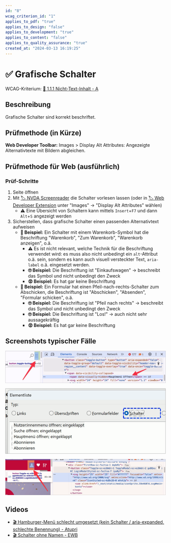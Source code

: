 ```yaml
---
id: "8"
wcag_criterion_id: "1"
applies_to_pdf: "true"
applies_to_design: "false"
applies_to_development: "true"
applies_to_content: "false"
applies_to_quality_assurance: "true"
created_at: "2024-03-13 16:19:25"
---
```


# ✅ Grafische Schalter

WCAG-Kriterium: [📜 1.1.1 Nicht-Text-Inhalt - A](..)

## Beschreibung

Grafische Schalter sind korrekt beschriftet.

## Prüfmethode (in Kürze)

**Web Developer Toolbar:** Images > Display Alt Attributes: Angezeigte Alternativtexte mit Bildern abgleichen.

## Prüfmethode für Web (ausführlich)

### Prüf-Schritte

1. Seite öffnen
1. Mit [🏷️ NVDA Screenreader](/de/tags/werkzeuge/screenreader/desktop-screenreader/nvda-screenreader) die Schalter vorlesen lassen (oder in [🏷️ Web Developer Extension](/de/tags/werkzeuge/extensions/web-developer-extension) unter "Images" → "Display Alt Attributes" wählen)
    - ⚠️ Eine Übersicht von Schaltern kann mittels `Insert`+`F7` und dann `Alt`+`S` angezeigt werden
1. Sicherstellen, dass grafische Schalter einen passenden Alternativtext aufweisen
    - **🙂 Beispiel:** Ein Schalter mit einem Warenkorb-Symbol hat die Beschriftung "Warenkorb", "Zum Warenkorb", "Warenkorb anzeigen", o.ä.
        - ⚠️ Es ist nicht relevant, welche Technik für die Beschriftung verwendet wird: es muss also nicht unbedingt ein `alt`-Attribut o.ä. sein, sondern es kann auch visuell versteckter Text, `aria-label` o.ä. eingesetzt werden.
        - **🙄 Beispiel:** Die Beschriftung ist "Einkaufswagen" → beschreibt das Symbol und nicht unbedingt den Zweck
        - **😡 Beispiel:** Es hat gar keine Beschriftung
    - **🙂 Beispiel:** Ein Formular hat einen Pfeil-nach-rechts-Schalter zum Abschicken, die Beschriftung ist "Abschicken", "Absenden", "Formular schicken", o.ä.
        - **🙄 Beispiel:** Die Beschriftung ist "Pfeil nach rechts" → beschreibt das Symbol und nicht unbedingt den Zweck
        - **🙄 Beispiel:** Die Beschriftung ist "Los!" → auch nicht sehr aussagekräftig
        - **😡 Beispiel:** Es hat gar keine Beschriftung

## Screenshots typischer Fälle

![Korrekt beschrifteter Schalter für Hamburger-Menü](images/korrekt-beschrifteter-schalter-fr-hamburger-men.png)

![Schalter-Elementliste in NVDA](images/schalter-elementliste-in-nvda.png)

![Schalter ohne erkennbare Beschriftung](images/schalter-ohne-erkennbare-beschriftung.png)

## Videos

- [🎬 Hamburger-Menü schlecht umgesetzt (kein Schalter / aria-expanded, schlechte Benennung) - Atupri](/videos/hamburger-menue-schlecht-umgesetzt-kein-schalter-aria-expanded-schlechte-benennung-atupri)
- [🎬 Schalter ohne Namen - EWB](/videos/schalter-ohne-namen-ewb)